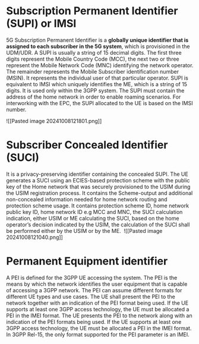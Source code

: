# Subscription Permanent Identifier (SUPI) or IMSI
5G Subscription Permanent Identifier is a **globally unique identifier that is assigned to each subscriber in the 5G system**, which is provisioned in the UDM/UDR. A SUPI is usually a string of 15 decimal digits. The first three digits represent the Mobile Country Code (MCC), the next two or three represent the Mobile Network Code (MNC) identifying the network operator. The remainder represents the Mobile Subscriber identification number (MSIN). It represents the individual user of that particular operator. SUPI is equivalent to IMSI which uniquely identifies the ME, which is a string of 15 digits. It is used only within the 3GPP system. The SUPI must contain the address of the home network in order to enable roaming scenarios. For interworking with the EPC, the SUPI allocated to the UE is based on the IMSI number. 

![[Pasted image 20241008121801.png]]
# Subscriber Concealed Identifier (SUCI)
﻿It is a privacy-preserving identifier containing the concealed SUPI. The UE generates a SUCI using an ECIES-based protection scheme with the public key of the Home network that was securely provisioned to the USIM during the USIM registration process. It contains the Scheme-output and additional non-concealed information needed for home network routing and protection scheme usage. It contains protection scheme ID, home network public key ID, home network ID e.g MCC and MNC, the SUCI calculation indication, either USIM or ME calculating the SUCI, based on the home operator’s decision indicated by the USIM, the calculation of the SUCI shall be performed either by the USIM or by the ME. 
﻿
﻿![[Pasted image 20241008121040.png]]
# Permanent Equipment identifier
A PEI is defined for the 3GPP UE accessing the system. The PEI is the means by which the network identifies the user equipment that is capable of accessing a 3GPP network. The PEI can assume different formats for different UE types and use cases. The UE shall present the PEI to the network together with an indication of the PEI format being used. If the UE supports at least one 3GPP access technology, the UE must be allocated a PEI in the IMEI format. The UE presents the PEI to the network along with an indication of the PEI formats being used. If the UE supports at least one 3GPP access technology, the UE must be allocated a PEI in the IMEI format. In 3GPP Rel-15, the only format supported for the PEI parameter is an IMEI. 